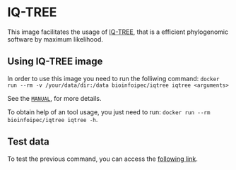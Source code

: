 # IQ-TREE

This image facilitates the usage of [IQ-TREE](http://www.iqtree.org), that is a efficient phylogenomic software by maximum likelihood.

## Using IQ-TREE image

In order to use this image you need to run the folliwing command: `docker run --rm -v /your/data/dir:/data bioinfoipec/iqtree iqtree <arguments>`

See the [`MANUAL`](http://www.iqtree.org/doc/iqtree-doc.pdf), for more details.

To obtain help of an tool usage, you just need to run: `docker run --rm bioinfoipec/iqtree iqtree -h`.

## Test data
To test the previous command, you can access the [following link](http://www.iqtree.org).